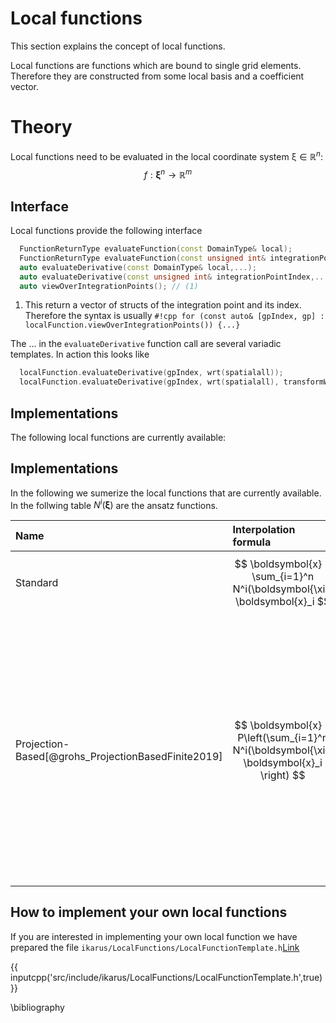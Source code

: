 # Local functions

This section explains the concept of local functions.

Local functions are functions which are bound to single grid elements.
Therefore they are constructed from some local basis and a coefficient vector.

# Theory
Local functions need to be evaluated in the local coordinate system $\mathbb{\xi} \in \mathbb{R}^n$:
$$
f: \boldsymbol{\xi}^n \rightarrow \mathbb{R}^m
$$
## Interface
Local functions provide the following interface
```cpp
  FunctionReturnType evaluateFunction(const DomainType& local);
  FunctionReturnType evaluateFunction(const unsigned int& integrationPointIndex);
  auto evaluateDerivative(const DomainType& local,...);
  auto evaluateDerivative(const unsigned int& integrationPointIndex,...);
  auto viewOverIntegrationPoints(); // (1)
```
1. This return a vector of structs of the integration point and its index. Therefore the syntax is usually `#!cpp for (const auto& [gpIndex, gp] : localFunction.viewOverIntegrationPoints()) {...}`

The $...$ in the `evaluateDerivative` function call are several variadic templates.
In action this looks like
```cpp
  localFunction.evaluateDerivative(gpIndex, wrt(spatialall)); 
  localFunction.evaluateDerivative(gpIndex, wrt(spatialall), transformWith(Jinv)); 
```

## Implementations
The following local functions are currently available:

## Implementations
In the following we sumerize the local functions that are currently available.
In the follwing table $N^i(\boldsymbol{\xi})$ are the ansatz functions.

| Name                      | Interpolation formula                                         | Note                                                                                                                                                                                                                                                      | Header |
|:--------------------------|:--------------------------------------------------------------|:----------------------------------------------------------------------------------------------------------------------------------------------------------------------------------------------------------------------------------------------------------|--|
| Standard                    | $$ \boldsymbol{x} = \sum_{i=1}^n N^i(\boldsymbol{\xi}) \boldsymbol{x}_i $$     |                                                                                                                                                                                                                                                           | `StandardLocalFunction.h`|
| Projection-Based[@grohs_ProjectionBasedFinite2019] | $$ \boldsymbol{x} = P\left(\sum_{i=1}^n N^i(\boldsymbol{\xi}) \boldsymbol{x}_i \right) $$ | This is one version of geometric finite elements. These are finite elements suited for interpolation on manifolds. \ Here $P: \mathbb{R}^m \rightarrow \mathcal{M}$ is an operator that projects <br /> the usual linear interpolation onto some manifold | `ProjectionBasedLocalFunction.h`|


## How to implement your own local functions
If you are interested in implementing your own local function we have prepared the file
`ikarus/LocalFunctions/LocalFunctionTemplate.h`[Link]()

{{ inputcpp('src/include/ikarus/LocalFunctions/LocalFunctionTemplate.h',true) }}

\bibliography